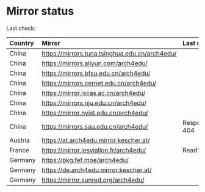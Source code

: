 <script src="./time.js"></script>
# Mirror status
Last check: <script type="text/javascript">localize(1708798835.1314657);</script>

|Country|Mirror|Last update|
|:------|:-----|:----------|
|China|https://mirrors.tuna.tsinghua.edu.cn/arch4edu/|<script type="text/javascript">localize(1708756285);</script>|
|China|https://mirrors.aliyun.com/arch4edu/|<script type="text/javascript">localize(1708756285);</script>|
|China|https://mirrors.bfsu.edu.cn/arch4edu/|<script type="text/javascript">localize(1708756285);</script>|
|China|https://mirrors.cernet.edu.cn/arch4edu/|<script type="text/javascript">localize(1708756285);</script>|
|China|https://mirror.iscas.ac.cn/arch4edu/|<script type="text/javascript">localize(1708756285);</script>|
|China|https://mirrors.nju.edu.cn/arch4edu/|<script type="text/javascript">localize(1708713109);</script>|
|China|https://mirror.nyist.edu.cn/arch4edu/|<script type="text/javascript">localize(1708756285);</script>|
|China|https://mirrors.sau.edu.cn/arch4edu/|Response 404|
|Austria|https://at.arch4edu.mirror.kescher.at/|<script type="text/javascript">localize(1708756285);</script>|
|France|https://mirror.lesviallon.fr/arch4edu/|ReadTimeout|
|Germany|https://pkg.fef.moe/arch4edu/|<script type="text/javascript">localize(1708756285);</script>|
|Germany|https://de.arch4edu.mirror.kescher.at/|<script type="text/javascript">localize(1708756285);</script>|
|Germany|https://mirror.sunred.org/arch4edu/|<script type="text/javascript">localize(1708756285);</script>|

<script src="./tablefilter/tablefilter.js"></script>
<script src="./table.js"></script>